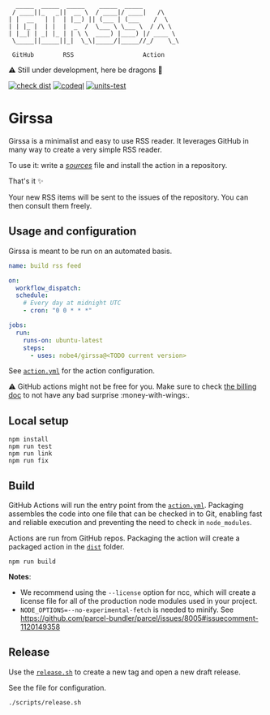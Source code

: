 ```
  _____  _____  _____    _____  _____
 / ____||_   _||  __ \  / ____|/ ____|   /\
| |  __   | |  | |__) || (___ | (___    /  \
| | |_ |  | |  |  _  /  \___ \ \___ \  / /\ \
| |__| | _| |_ | | \ \  ____) |____) |/ ____ \
 \_____||_____||_|  \_\|_____/|_____//_/    \_\

 GitHub        RSS                   Action

```

:warning: Still under development, here be dragons :dragon:

[![check dist](https://github.com/nobe4/girssa/actions/workflows/check-dist.yml/badge.svg)](https://github.com/nobe4/girssa/actions/workflows/check-dist.yml)
[![codeql](https://github.com/nobe4/girssa/actions/workflows/codeql-analysis.yml/badge.svg)](https://github.com/nobe4/girssa/actions/workflows/codeql-analysis.yml)
[![units-test](https://github.com/nobe4/girssa/actions/workflows/test.yml/badge.svg)](https://github.com/nobe4/girssa/actions/workflows/test.yml)

# Girssa

Girssa is a minimalist and easy to use RSS reader.
It leverages GitHub in many way to create a very simple RSS reader.

To use it: write a [_sources_](./sources.example.json) file and install the action in a repository.

That's it :sparkles:

Your new RSS items will be sent to the issues of the repository. You can then consult them freely.

## Usage and configuration

Girssa is meant to be run on an automated basis.

```yaml
name: build rss feed

on:
  workflow_dispatch:
  schedule:
    # Every day at midnight UTC
    - cron: "0 0 * * *"

jobs:
  run:
    runs-on: ubuntu-latest
    steps:
      - uses: nobe4/girssa@<TODO current version>
```

See [`action.yml`](./action.yml) for the action configuration.

:warning: GitHub actions might not be free for you. Make sure to check [the billing doc](https://docs.github.com/en/actions/learn-github-actions/usage-limits-billing-and-administration) to not have any bad surprise :money-with-wings:.

## Local setup

```shell
npm install
npm run test
npm run link
npm run fix
```

## Build

GitHub Actions will run the entry point from the [`action.yml`](./action.yml). Packaging assembles the code into one file that can be checked in to Git, enabling fast and reliable execution and preventing the need to check in `node_modules`.

Actions are run from GitHub repos. Packaging the action will create a packaged action in the [`dist`](./dist) folder.

```shell
npm run build
```

**Notes**:

- We recommend using the `--license` option for ncc, which will create a license file for all of the production node modules used in your project.
- `NODE_OPTIONS=--no-experimental-fetch` is needed to minify. See https://github.com/parcel-bundler/parcel/issues/8005#issuecomment-1120149358

## Release

Use the [`release.sh`](./scripts/release.sh) to create a new tag and open a new draft release.

See the file for configuration.

```shell
./scripts/release.sh
```
